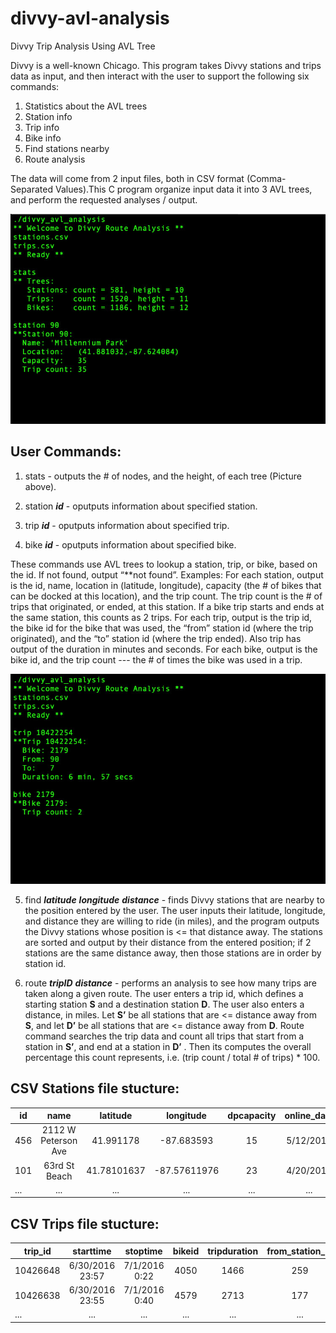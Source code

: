 # divvy-avl-analysis
Divvy Trip Analysis Using AVL Tree

Divvy is a well-known Chicago. This program takes Divvy stations and trips data as input, and then interact with the user to support the following six commands:
1. Statistics about the AVL trees
2. Station info
3. Trip info
4. Bike info
5. Find stations nearby
6. Route analysis

The data will come from 2 input files, both in CSV format (Comma-Separated Values).This C program organize input data it into 3 AVL trees, and perform the requested analyses / output.

![alt text](./screenshots/divvy_avl_analysis_1.jpg "Screenshot 1")

## User Commands:
1. stats - outputs the # of nodes, and the height, of each tree (Picture above).

2. station **_id_** - oputputs information about specified station.

3. trip **_id_** - oputputs information about specified trip.

4. bike **_id_** - oputputs information about specified bike.

These commands use AVL trees to lookup a station, trip, or bike, based on the id. If not found, output “**not found”. Examples:
For each station, output is the id, name, location in (latitude, longitude), capacity (the # of bikes that can be docked at this location), and the trip count. The trip count is the # of trips that originated, or ended, at this station. If a bike trip starts and ends at the same station, this counts as 2 trips.
For each trip, output is the trip id, the bike id for the bike that was used, the “from” station id (where the trip originated), and the “to” station id (where the trip ended). Also trip has output of the duration in minutes and seconds.
For each bike, output is the bike id, and the trip count --- the # of times the bike was used in a trip.

![alt text](./screenshots/divvy_avl_analysis_2.jpg "Screenshot 2")

 5. find **_latitude_** **_longitude_** **_distance_** - finds Divvy stations that are nearby to the position entered by the user. The user inputs their latitude, longitude, and distance they are willing to ride (in miles), and the program outputs the Divvy stations whose position is <= that distance away. The stations are sorted and output by their distance from the entered position; if 2 stations are the same distance away, then those stations are in order by station id.

6. route **_tripID_** **_distance_** - performs an analysis to see how many trips are taken along a given route. The user enters a trip id, which defines a starting station **S** and a destination station **D**. The user also enters a distance, in miles.
Let **S’** be all stations that are <= distance away from **S**,
and let **D’** be all stations that are <= distance away from **D**.
Route command searches the trip data and count all trips that start from a station in **S’**, and end at a station in  **D’** . Then its computes the overall percentage this count represents, i.e. (trip count / total # of trips) * 100.

## CSV Stations file stucture:

| id | name | latitude | longitude | dpcapacity | online_date |
|---------|:---------:|:-------:|:-------:|:-------:|:-------:|
| 456 | 2112 W Peterson Ave | 41.991178 | -87.683593 | 15 | 5/12/2015 |
| 101 | 63rd St Beach | 41.78101637 | -87.57611976 | 23 | 4/20/2015 |
| ...     | ...       | ...     |...     |...     |...     |...     |

## CSV Trips file stucture:

| trip_id | starttime | stoptime | bikeid | tripduration | from_station_id | from_station_name | to_station_id | to_station_name | usertype | gender | birthyear |
|---------|:---------:|:-------:|:-------:|:-------:|:-------:|:-------:|:-------:|:-------:|:-------:|:-------:|:-------:|
| 10426648 | 6/30/2016 23:57 | 7/1/2016 0:22 | 4050 | 1466 | 259 | California Ave & ... | 123 | California Ave & ... | Subscriber | Female | 1986 |
| 10426638 | 6/30/2016 23:55 | 7/1/2016 0:40 | 4579 | 2713 | 177 | Theater on the Lake | 340 | Clark St & Wrightwood Ave| Customer | ...| ... |
| ...     | ...       | ...     |...     |...     |...     |...     |...     |...     |...     |...     |...     |